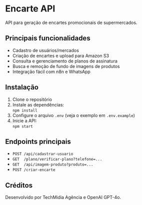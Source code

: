 # Encarte API

API para geração de encartes promocionais de supermercados.

## Principais funcionalidades

- Cadastro de usuários/mercados
- Criação de encartes e upload para Amazon S3
- Consulta e gerenciamento de planos de assinatura
- Busca e remoção de fundo de imagens de produtos
- Integração fácil com n8n e WhatsApp

## Instalação

1. Clone o repositório
2. Instale as dependências:  
   `npm install`
3. Configure o arquivo `.env` (veja o exemplo em `.env.example`)
4. Inicie a API:  
   `npm start`

## Endpoints principais

- `POST /api/cadastrar-usuario`
- `GET  /plano/verificar-plano?telefone=...`
- `GET  /api/imagem-produto?produto=...`
- `POST /criar-encarte`

## Créditos

Desenvolvido por TechMidia Agência e OpenAI GPT-4o.
